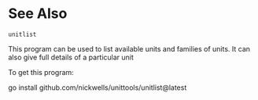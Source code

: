 <!-- Created by mkdoc DO NOT EDIT. -->

# See Also

```
unitlist
```
This program can be used to list available units and families of units\. It can
also give full details of a particular unit

To get this program:

go install github\.com/nickwells/unittools/unitlist@latest
